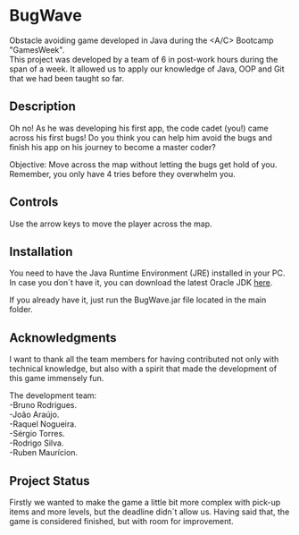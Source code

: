 # BugWave
Obstacle avoiding game developed in Java during the <A/C> Bootcamp "GamesWeek".     
This project was developed by a team of 6 in post-work hours during the span of a week. It allowed us to apply our knowledge of Java, OOP and Git that we had been taught so far.

## Description
Oh no! As he was developing his first app, the code cadet (you!) came across his first bugs! Do you think you can help him avoid the bugs and finish his app on his journey to become a master coder?      
     
Objective: Move across the map without letting the bugs get hold of you. Remember, you only have 4 tries before they overwhelm you.    

## Controls 
Use the arrow keys to move the player across the map.  

## Installation
You need to have the Java Runtime Environment (JRE) installed in your PC. In case you don´t have it, you can download the latest Oracle JDK [here](https://www.oracle.com/java/technologies/downloads/).

If you already have it, just run the BugWave.jar file located in the main folder.

## Acknowledgments 
I want to thank all the team members for having contributed not only with technical knowledge, but also with a spirit that made the development of this game immensely fun.

The development team:   
-Bruno Rodrigues.   
-João Araújo.   
-Raquel Nogueira.   
-Sérgio Torres.   
-Rodrigo Silva.   
-Ruben Maurícion.   

## Project Status
Firstly we wanted to make the game a little bit more complex with pick-up items and more levels, but the deadline didn´t allow us. Having said that, the game is considered finished, but with room for improvement.
